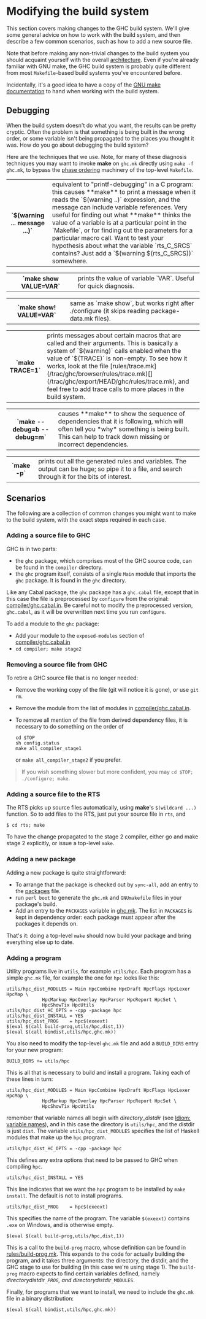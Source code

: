 # Modifying the build system


This section covers making changes to the GHC build system.  We'll give some general advice on how to work with the build system, and then describe a few common scenarios, such as how to add a new source file.


Note that before making any non-trivial changes to the build system you should acquaint yourself with the overall [architecture](building/architecture).  Even if you're already familiar with GNU make, the GHC build system is probably quite different from most `Makefile`-based build systems you've encountered before.  


Incidentally, it's a good idea to have a copy of the 
[ GNU make documentation](http://www.gnu.org/software/make/manual/make.html) to hand when working with the build system.

## Debugging


When the build system doesn't do what you want, the results can be
pretty cryptic.  Often the problem is that something is being built in
the wrong order, or some variable isn't being propagated to the places
you thought it was.  How do you go about debugging the build system?


Here are the techniques that we use.  Note, for many of these diagnosis techniques you may want to invoke
**make** on `ghc.mk` directly using `make -f ghc.mk`, to bypass the
[phase ordering](building/architecture/idiom/phase-ordering) machinery of the top-level
`Makefile`.

<table><tr><th>`$(warning ... message ...)`</th>
<td>
equivalent to "printf-debugging" in a C program: this causes
**make** to print a message when it reads the `$(warning ..)`
expression, and the message can include variable references.  Very
useful for finding out what **make** thinks the value of a
variable is at a particular point in the `Makefile`, or for finding
out the parameters for a particular macro call.    Want to test your hypothesis about what the variable `rts_C_SRCS` contains?  Just add a `$(warning $(rts_C_SRCS))` somewhere.
</td></tr></table>

<table><tr><th>`make show VALUE=VAR`</th>
<td>
prints the value of variable `VAR`.  Useful for quick diagnosis.
</td></tr></table>

<table><tr><th>`make show! VALUE=VAR`</th>
<td>
same as `make show`, but works right after ./configure (it skips reading package-data.mk files).
</td></tr></table>

<table><tr><th>`make TRACE=1`</th>
<td>
prints messages about certain macros that are called and their arguments.  This is basically a system of `$(warning)` calls enabled when the value of `$(TRACE)` is non-empty.  To see how it works, look at the file [rules/trace.mk](/trac/ghc/browser/rules/trace.mk)[](/trac/ghc/export/HEAD/ghc/rules/trace.mk), and feel free to add trace calls to more places in the build system.
</td></tr></table>

<table><tr><th>`make --debug=b --debug=m`</th>
<td>
causes **make** to show the sequence of dependencies that it is
following, which will often tell you *why* something is being
built.  This can help to track down missing or incorrect
dependencies.
</td></tr></table>

<table><tr><th>`make -p`</th>
<td>
prints out all the generated rules and variables.  The output can be
huge; so pipe it to a file, and search through it for the bits of
interest.
</td></tr></table>

## Scenarios


The following are a collection of common changes you might want to make to the build system, with the exact steps required in each case.

### Adding a source file to GHC


GHC is in two parts: 

- the `ghc` package, which comprises most of the GHC source code, can be found in the `compiler` directory.  
- the `ghc` program itself, consists of a single `Main` module that imports the `ghc` package.  It is found in the `ghc` directory.


Like any Cabal package, the `ghc` package has a `ghc.cabal` file, except that in this case the file is preprocessed by `configure` from the original: [compiler/ghc.cabal.in](/trac/ghc/browser/compiler/ghc.cabal.in)[](/trac/ghc/export/HEAD/ghc/compiler/ghc.cabal.in).  Be careful not to modify the preprocessed version, `ghc.cabal`, as it will be overwritten next time you run `configure`.


To add a module to the `ghc` package:

- Add your module to the `exposed-modules` section of [compiler/ghc.cabal.in](/trac/ghc/browser/compiler/ghc.cabal.in)[](/trac/ghc/export/HEAD/ghc/compiler/ghc.cabal.in)
- `cd compiler; make stage2`

### Removing a source file from GHC


To retire a GHC source file that is no longer needed:

- Remove the working copy of the file (git will notice it is gone), or use `git rm`.
- Remove the module from the list of modules in [compiler/ghc.cabal.in](/trac/ghc/browser/compiler/ghc.cabal.in)[](/trac/ghc/export/HEAD/ghc/compiler/ghc.cabal.in).
- To remove all mention of the file from derived dependency files, it is necessary to do something on the
  order of

  ```wiki
  cd $TOP
  sh config.status
  make all_compiler_stage1
  ```

  or `make all_compiler_stage2` if you prefer.

>
> If you wish something slower but more confident, you may `cd $TOP; ./configure; make`.

### Adding a source file to the RTS


The RTS picks up source files automatically, using **make**'s `$(wildcard ...)` function.  So to add files to the RTS, just put your source file in `rts`, and

```wiki
$ cd rts; make
```


To have the change propagated to the stage 2 compiler, either go and make stage 2 explicitly, or issue a top-level `make`.

### Adding a new package


Adding a new package is quite straightforward:

- To arrange that the package is checked out by `sync-all`, add an entry to the [packages](/trac/ghc/browser/packages)[](/trac/ghc/export/HEAD/ghc/packages) file.
- run `perl boot` to generate the `ghc.mk` and `GNUmakefile` files in your package's build.
- Add an entry to the `PACKAGES` variable in [ghc.mk](/trac/ghc/browser/ghc.mk)[](/trac/ghc/export/HEAD/ghc/ghc.mk).  The list in `PACKAGES` is kept in dependency order: each package must appear after the packages it depends on.


That's it: doing a top-level `make` should now build your package and bring everything else up to date.

### Adding a program


Utility programs live in `utils`, for example `utils/hpc`.  Each program has a simple `ghc.mk` file, for example the one for `hpc` looks like this:

```wiki
utils/hpc_dist_MODULES = Main HpcCombine HpcDraft HpcFlags HpcLexer HpcMap \
			 HpcMarkup HpcOverlay HpcParser HpcReport HpcSet \
			 HpcShowTix HpcUtils
utils/hpc_dist_HC_OPTS = -cpp -package hpc
utils/hpc_dist_INSTALL = YES
utils/hpc_dist_PROG    = hpc$(exeext)
$(eval $(call build-prog,utils/hpc,dist,1))
$(eval $(call bindist,utils/hpc,ghc.mk))
```


You also need to modify the top-level `ghc.mk` file and add a `BUILD_DIRS` entry for your new program:

```wiki
BUILD_DIRS += utils/hpc
```


This is all that is necessary to build and install a program.  Taking each of these lines in turn:

```wiki
utils/hpc_dist_MODULES = Main HpcCombine HpcDraft HpcFlags HpcLexer HpcMap \
			 HpcMarkup HpcOverlay HpcParser HpcReport HpcSet \
			 HpcShowTix HpcUtils
```


remember that variable names all begin with *directory*_*distdir* (see [Idiom: variable names](building/architecture/idiom/variable-names)), and in this case the directory is `utils/hpc`, and the distdir is just `dist`.  The variable `utils/hpc_dist_MODULES` specifies the list of Haskell modules that make up the `hpc` program.

```wiki
utils/hpc_dist_HC_OPTS = -cpp -package hpc
```


This defines any extra options that need to be passed to GHC when compiling `hpc`.

```wiki
utils/hpc_dist_INSTALL = YES
```


This line indicates that we want the `hpc` program to be installed by `make install`.  The default is not to install programs.

```wiki
utils/hpc_dist_PROG    = hpc$(exeext)
```


This specifies the name of the program.  The variable `$(exeext)` contains `.exe` on Windows, and is otherwise empty.

```wiki
$(eval $(call build-prog,utils/hpc,dist,1))
```


This is a call to the `build-prog` macro, whose definition can be found in [rules/build-prog.mk](/trac/ghc/browser/rules/build-prog.mk)[](/trac/ghc/export/HEAD/ghc/rules/build-prog.mk).  This expands to the code for actually building the program, and it takes three arguments: the directory, the distdir, and the GHC stage to use for building (in this case we're using stage 1).  The `build-prog` macro expects to find certain variables defined, namely *directory*_*distdir*`_PROG`, and *directory*_*distdir*`_MODULES`.


Finally, for programs that we want to install, we need to include the `ghc.mk` file in a binary distribution:

```wiki
$(eval $(call bindist,utils/hpc,ghc.mk))
```